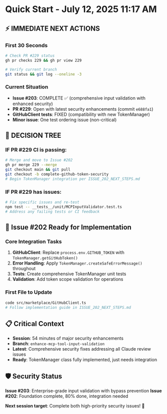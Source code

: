 # Quick Start - July 12, 2025 11:17 AM

## ⚡ **IMMEDIATE NEXT ACTIONS**

### **First 30 Seconds**
```bash
# Check PR #229 status
gh pr checks 229 && gh pr view 229

# Verify current branch  
git status && git log --oneline -3
```

### **Current Situation**
- **Issue #203**: COMPLETE ✅ (comprehensive input validation with enhanced security)
- **PR #229**: Open with latest security enhancements (commit `e688fa1`)
- **GitHubClient tests**: FIXED (compatibility with new TokenManager)
- **Minor issue**: One test ordering issue (non-critical)

## 🎯 **DECISION TREE**

### **IF PR #229 CI is passing:**
```bash
# Merge and move to Issue #202
gh pr merge 229 --merge
git checkout main && git pull
git checkout -b complete-github-token-security
# Begin TokenManager integration per ISSUE_202_NEXT_STEPS.md
```

### **IF PR #229 has issues:**
```bash
# Fix specific issues and re-test
npm test -- __tests__/unit/MCPInputValidator.test.ts
# Address any failing tests or CI feedback
```

## 🔧 **Issue #202 Ready for Implementation**

### **Core Integration Tasks**
1. **GitHubClient**: Replace `process.env.GITHUB_TOKEN` with `TokenManager.getGitHubToken()`
2. **Error Handling**: Apply `TokenManager.createSafeErrorMessage()` throughout
3. **Tests**: Create comprehensive TokenManager unit tests
4. **Validation**: Add token scope validation for operations

### **First File to Update**
```bash
code src/marketplace/GitHubClient.ts
# Follow implementation guide in ISSUE_202_NEXT_STEPS.md
```

## 📋 **Critical Context**
- **Session**: 54 minutes of major security enhancements
- **Branch**: `enhance-mcp-tool-input-validation`
- **Latest**: Comprehensive security fixes addressing all Claude review issues
- **Ready**: TokenManager class fully implemented, just needs integration

## 🛡️ **Security Status**
**Issue #203**: Enterprise-grade input validation with bypass prevention
**Issue #202**: Foundation complete, 80% done, integration needed

**Next session target**: Complete both high-priority security issues! 🚀